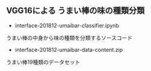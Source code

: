 ## VGG16による うまい棒の味の種類分類

* interface-201812-umaibar-classifier.ipynb

うまい棒の中身から味の種類を分類するソースコード

* interface-201812-umaibar-data-content.zip

うまい棒19種類のデータセット
